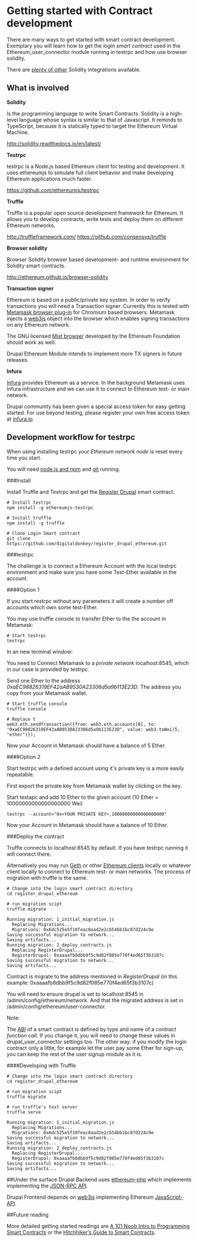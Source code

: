 # Getting started with Contract development 

There are many ways to get started with smart contract development.
Exemplary you will learn how to get the _login smart contract_ used in the Ethereum_user_connector module running in testrpc and how use browser solidity.

There are [plenty of other](http://solidity.readthedocs.io/en/latest/#available-solidity-integrations) Solidity integrations available.
 
## What is involved

**Solidity**

Is the programming language to write Smart Contracts.
Solidity is a high-level language whose syntax is similar to that of Javascript. It reminds to TypeScript, because it is statically typed to target the Ethereum Virtual Machine.

http://solidity.readthedocs.io/en/latest/

**Testrpc**

testrpc is a Node.js based Ethereum client for testing and development. It uses ethereumjs to simulate full client behavior and make developing Ethereum applications much faster.

https://github.com/ethereumjs/testrpc

**Truffle**

Truffle is a popular open source development framework for Ethereum.
It allows you to develop contracts, write tests and deploy them on different Ethereum networks.  

http://truffleframework.com/
https://github.com/consensys/truffle

**Browser solidity**

Browser Solidity browser based development- and runtime environment for Solidity smart contracts. 

http://ethereum.github.io/browser-solidity

**Transaction signer**

Ethereum is based on a public/private key system. In order to verify transactions you will need a Transaction signer.
Currently this is tested with [Metamask browser plug-in](https://metamask.io/) for Chromium based browsers. Metamask injects a [web3js](https://github.com/ethereum/web3.js) object into the browser which enables signing transactions on any Ethereum network. 

The GNU licensed [Mist browser](https://github.com/ethereum/mist/releases) developed by the Ethereum Foundation should work as well.
  
Drupal Ethereum Module intends to implement more TX signers in future releases.

**Infura**

[Infura](https://infura.io/) provides Ethereum as a service. In the background Metamask uses Infura infrastructure and we can use it to connect to Ethereum test- or main network.   

Drupal community has been given a special access token for easy getting started. For use beyond testing, please register your own free access token at [infura.io](https://infura.io/register.html).

## Development workflow for testrpc 


When using installing testrpc your _Ethereum network node_ is reset every time you start.

You will need [node.js and npm](https://docs.npmjs.com/getting-started/installing-node) and [git](https://git-scm.com/book/en/v2/Getting-Started-Installing-Git) running. 

###Install

Install Truffle and Testrpc and get the [Register Drupal](https://github.com/digitaldonkey/register_drupal_ethereum) smart contract. 

```
# Install testrpc
npm install -g ethereumjs-testrpc

# Install truffle
npm install -g truffle

# Clone Login Smart contract 
git clone https://github.com/digitaldonkey/register_drupal_ethereum.git
```

###testrpc

The challenge is to connect a Ethereum Account with the local testrpc environment and make sure you have some Test-Ether available in the account.


####Option 1 

If you start restrpc without any parameters it will create a number off accounts which own some test-Ether.

You may use truffle console to transfer Ether to the the account in Metamask:

```
# Start testrpc
testrpc
```

In an new terminal window: 

You need to Connect Metamask to a _private network_ localhost:8545, which in our case is provided by testrpc.
 
Send one Ether to the address _0xaEC98826319EF42aAB9530A23306d5a9b113E23D_. The address you copy from your Metamask wallet.  
 
```
# Start truffle console
truffle console

# Replace t
web3.eth.sendTransaction({from: web3.eth.accounts[0], to: "0xaEC98826319EF42aAB9530A23306d5a9b113E23D", value: web3.toWei(5, "ether")});
```
Now your Account in Metamask should have a balance of 5 Ether.

####Option 2
 
Start testrpc with a defined account using it's private key is a more easily repeatable.   

First export the private key from Metamask wallet by clicking on the key. 
 
Start testapc and add 10 Ether to the given account (10 Ether = 10000000000000000000 Wei)

```
testrpc --account="0x<YOUR PRIVATE KEY>,10000000000000000000"

```
Now your Account in Metamask should have a balance of 10 Ether.


###Deploy the contract 

Truffle connects to localhost:8545 by default. If you have testrpc running it will connect there. 

Alternatively you may run [Geth](https://geth.ethereum.org/downloads/) or other [Ethereum clients](http://ethereum.stackexchange.com/a/279/852) locally or whatever client locally to connect to Ethereum test- or main networks. The process of migration with truffle is the same.

```
# Change into the login smart contract directory
cd register_drupal_ethereum

# run migration scipt
truffle migrate

Running migration: 1_initial_migration.js
  Replacing Migrations...
  Migrations: 0x6dc525e5f10feac8aad2e2cb54bb1bc87d224c9e
Saving successful migration to network...
Saving artifacts...
Running migration: 2_deploy_contracts.js
  Replacing RegisterDrupal...
  RegisterDrupal: 0xaaaafb8dbb9f5c9d82f085e770f4ed65f3b3107c
Saving successful migration to network...
Saving artifacts...
```

Contract is migrate to the address mentioned in _RegisterDrupal_ (in this example: 0xaaaafb8dbb9f5c9d82f085e770f4ed65f3b3107c)

You will need to ensure drupal is set to localhost:8545 in /admin/config/ethereum/network.
And that the migrated address is set in /admin/config/ethereum/user-connector.  

Note:

The [ABI](https://github.com/ethereum/wiki/wiki/Ethereum-Contract-ABI) of a smart contract is defined by type and name of a _contract function call_. If you change it, you will need to change these values in drupal_user_connector settings too. The other way: if you modify the login contract only a little, for example let the user pay some Ether for sign-up, you can keep the rest of the user signup module as it is.   

####Developing with Truffle
 
```
# Change into the login smart contract directory
cd register_drupal_ethereum

# run migration scipt
truffle migrate

# run truffle's test server
truffle serve

Running migration: 1_initial_migration.js
  Replacing Migrations...
  Migrations: 0x6dc525e5f10feac8aad2e2cb54bb1bc87d224c9e
Saving successful migration to network...
Saving artifacts...
Running migration: 2_deploy_contracts.js
  Replacing RegisterDrupal...
  RegisterDrupal: 0xaaaafb8dbb9f5c9d82f085e770f4ed65f3b3107c
Saving successful migration to network...
Saving artifacts...
``` 


##Under the surface
Drupal Backend uses [ethereum-php](https://github.com/digitaldonkey/ethereum-php) which implements implementing the 
[JSON-RPC API](https://github.com/ethereum/wiki/wiki/JSON-RPC).

Drupal Frontend depends on [web3js](https://github.com/ethereum/web3.js) implementing Ethereum [JavaScript-API](https://github.com/ethereum/wiki/wiki/JavaScript-API).


##Future reading

More detailed getting started readings are [A 101 Noob Intro to Programming Smart Contracts](https://medium.com/@ConsenSys/a-101-noob-intro-to-programming-smart-contracts-on-ethereum-695d15c1dab4) or the [Hitchhiker’s Guide to Smart Contracts](https://medium.com/zeppelin-blog/the-hitchhikers-guide-to-smart-contracts-in-ethereum-848f08001f05). 

